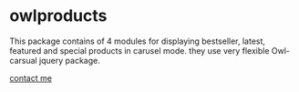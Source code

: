 # owlproducts
This package contains of 4 modules for displaying bestseller, latest, featured and special products in carusel mode. they use very flexible Owl-carsual jquery package.

[contact me](http://ressan.ir)
